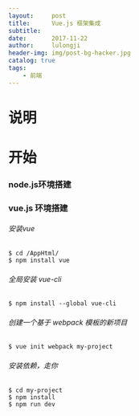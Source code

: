 ```yaml
---
layout:     post
title:      Vue.js 框架集成
subtitle:   
date:       2017-11-22
author:     lulongji
header-img: img/post-bg-hacker.jpg
catalog: true
tags:
    - 前端
---
```



# 说明

# 开始

### node.js环境搭建

### vue.js 环境搭建

###### 安装vue
    $ cd /AppHtml/  
    $ npm install vue
    
###### 全局安装 vue-cli
    $ npm install --global vue-cli

###### 创建一个基于 webpack 模板的新项目
    $ vue init webpack my-project

###### 安装依赖，走你
    $ cd my-project
    $ npm install
    $ npm run dev

